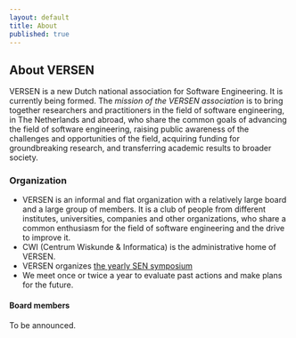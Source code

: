 ```yaml
---
layout: default
title: About
published: true
---
```


## About VERSEN

VERSEN is a new Dutch national association for Software Engineering. It is currently being formed. The *mission of the VERSEN association* is to bring together researchers and practitioners in the field of software engineering, in The Netherlands and abroad, who share the common goals of advancing the field of software engineering, raising public awareness of the challenges and opportunities of the field, acquiring funding for groundbreaking research, and transferring academic results to broader society.

### Organization

* VERSEN is an informal and flat organization with a relatively large board and a large group of members. It is a club of people from different institutes, universities, companies and other organizations, who share a common enthusiasm for the field of software engineering and the drive to improve it. 
* CWI (Centrum Wiskunde \& Informatica) is the administrative home of VERSEN.
* VERSEN organizes [the yearly SEN symposium](http://www.sen-symposium.nl)
* We meet once or twice a year to evaluate past actions and make plans for the future.

#### Board members

To be announced.


